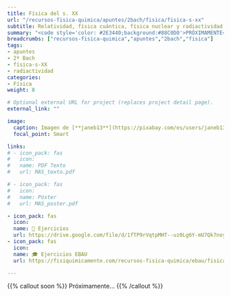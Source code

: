 ```yaml
---
title: Física del s. XX
url: "/recursos-fisica-quimica/apuntes/2bach/fisica/fisica-s-xx"
subtitle: Relatividad, física cuántica, física nuclear y radiactividad
summary: "<code style='color: #2E3440;background:#88C0D0'>PRÓXIMAMENTE</code> <br> Relatividad. Física Cuántica. Física Nuclear. Radiactividad."
breadcrumbs: ["recursos-fisica-quimica","apuntes","2bach","fisica"]
tags:
- apuntes
- 2º Bach
- física-s-XX
- radiactividad
categories:
- Física
weight: 8

# Optional external URL for project (replaces project detail page).
external_link: ""

image:
  caption: Imagen de [**janeb13**](https://pixabay.com/es/users/janeb13-725943/) en [Pixabay](https://pixabay.com/es/)
  focal_point: Smart

links:
# - icon_pack: fas
#   icon:
#   name: PDF Texto
#   url: MAS_texto.pdf

# - icon_pack: fas
#   icon:
#   name: Póster
#   url: MAS_poster.pdf

- icon_pack: fas
  icon:
  name: 🔗 Ejercicios
  url: https://drive.google.com/file/d/1fTP9rVqtpMHT--uz0Lg6Y-mU7Qk7noy3/view
- icon_pack: fas
  icon:
  name: 🎓 Ejercicios EBAU
  url: https://fisiquimicamente.com/recursos-fisica-quimica/ebau/fisica/por-temas/fisica-s-xx/

---
```


<!-- https://twitter.com/fqmente/status/1391641158330290177?s=20 -->

<!-- https://twitter.com/avelinoquantum/status/1499030965292875779?s=46&t=D7mGQB9ZXmTxzRwj5Em39g -->

<!-- https://drive.google.com/drive/folders/1l4BWrWi1TtRQY3HD8yZDZLNEhb4kFhNe -->

{{% callout soon %}}
Próximamente...
{{% /callout %}}